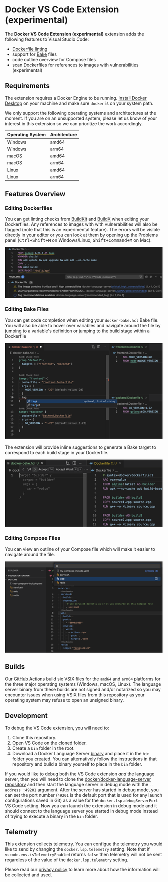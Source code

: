 # Docker VS Code Extension (experimental)

The **Docker VS Code Extension (experimental)** extension adds the following features to Visual Studio Code:

- [Dockerfile linting](https://docs.docker.com/reference/build-checks/)
- support for [Bake](https://docs.docker.com/build/bake/) files
- code outline overview for Compose files
- scan Dockerfiles for references to images with vulnerabilities (experimental)

## Requirements

The extension requires a Docker Engine to be running. [Install Docker Desktop](https://www.docker.com/get-started/) on your machine and make sure `docker` is on your system path.

We only support the following operating systems and architectures at the moment. If you are on an unsupported system, please let us know of your interest in this extension so we can prioritize the work accordingly.

| Operating System | Architecture |
| ---------------- | ------------ |
| Windows          | amd64        |
| Windows          | arm64        |
| macOS            | amd64        |
| macOS            | arm64        |
| Linux            | amd64        |
| Linux            | arm64        |

## Features Overview

### Editing Dockerfiles

You can get linting checks from [BuildKit](https://github.com/moby/buildkit) and [BuildX](https://github.com/docker/buildx) when editing your Dockerfiles. Any references to images with with vulnerabilities will also be flagged (note that this is an experimental feature). The errors will be visible directly in your editor or you can look at them by opening up the Problems panel (<kbd>Ctrl+Shift+M</kbd> on Windows/Linux, <kbd>Shift+Command+M</kbd> on Mac).

![Linting a Dockerfile for build warnings and the use of vulnerable images](resources/readme/dockerfile-problems.png)

### Editing Bake Files

You can get code completion when editing your `docker-bake.hcl` Bake file. You will also be able to hover over variables and navigate around the file by jumping to a variable's definition or jumping to the build stage within a Dockerfile

![Linting a Dockerfile for build warnings and the use of vulnerable images](resources/readme/docker-bake-editing.png)

The extension will provide inline suggestions to generate a Bake target to correspond to each build stage in your Dockerfile.

![Linting a Dockerfile for build warnings and the use of vulnerable images](resources/readme/docker-bake-inline-completion.png)

### Editing Compose Files

You can view an outline of your Compose file which will make it easier to navigate around the file.

![Linting a Dockerfile for build warnings and the use of vulnerable images](resources/readme/docker-compose-outline.png)

## Builds

Our [GitHub Actions](https://github.com/docker/docker-vscode-extension/actions) build six VSIX files for the `amd64` and `arm64` platforms for the three major operating systems (Windows, macOS, Linux). The language server binary from these builds are not signed and/or notarized so you may encounter issues when using VSIX files from this repository as your operating system may refuse to open an unsigned binary.

## Development

To debug the VS Code extension, you will need to:

1. Clone this repository.
2. Open VS Code on the cloned folder.
3. Create a `bin` folder in the root.
4. Download a Docker Language Server [binary](https://github.com/docker/docker-language-server) and place it in the `bin` folder you created. You can alternatively follow the instructions in that repository and build a binary yourself to place in the `bin` folder.

If you would like to debug both the VS Code extension _and_ the language server, then you will need to clone the [docker/docker-language-server repository](https://github.com/docker/docker-language-server) and then start the language server in debug mode with the `--address :49201` argument. After the server has started in debug mode, you can set the port number (`49201` is the default port that is used for any launch configurations saved in Git) as a value for the `docker.lsp.debugServerPort` VS Code setting. Now you can launch the extension in debug mode and it should connect to the language server you started in debug mode instead of trying to execute a binary in the `bin` folder.

## Telemetry

This extension collects telemetry. You can configue the telemetry you would like to send by changing the `docker.lsp.telemetry` setting. Note that if `vscode.env.isTelemetryEnabled` returns `false` then telemetry will not be sent regardless of the value of the `docker.lsp.telemetry` setting.

Please read our [privacy policy](https://www.docker.com/legal/docker-privacy-policy/) to learn more about how the information will be collected and used.

